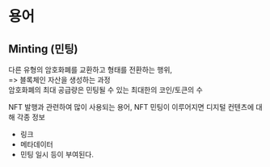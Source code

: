 # 용어

## Minting (민팅)

다른 유형의 암호화폐를 교환하고 형태를 전환하는 행위,  
=> 블록체인 자산을 생성하는 과정  
암호화폐의 최대 공급량은 민팅될 수 있는 최대한의 코인/토큰의 수

NFT 발행과 관련하여 많이 사용되는 용어, NFT 민팅이 이루어지면 디지털 컨텐츠에 대해 각종 정보

- 링크
- 메타데이터
- 민팅 일시
  등이 부여된다.

